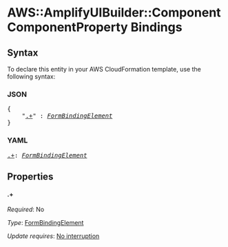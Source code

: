 # AWS::AmplifyUIBuilder::Component ComponentProperty Bindings

## Syntax

To declare this entity in your AWS CloudFormation template, use the following syntax:

### JSON

<pre>
{
    "<a href="#.+" title=".+">.+</a>" : <i><a href="formbindingelement.md">FormBindingElement</a></i>
}
</pre>

### YAML

<pre>
<a href="#.+" title=".+">.+</a>: <i><a href="formbindingelement.md">FormBindingElement</a></i>
</pre>

## Properties

#### \.+

_Required_: No

_Type_: <a href="formbindingelement.md">FormBindingElement</a>

_Update requires_: [No interruption](https://docs.aws.amazon.com/AWSCloudFormation/latest/UserGuide/using-cfn-updating-stacks-update-behaviors.html#update-no-interrupt)

